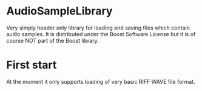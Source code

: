 AudioSampleLibrary
==================

Very simply header only library for loading and saving files which contain audio samples. It is distributed under the Boost Software License but it is of course NOT part of the Boost library.

First start
===========
At the moment it only supports loading of very basic RIFF WAVE file format. 
